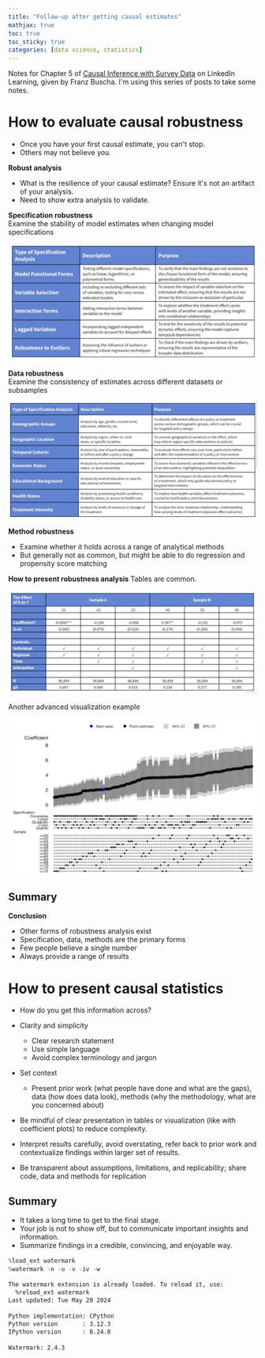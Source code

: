 ```yaml
---
title: "Follow-up after getting causal estimates"
mathjax: true
toc: true
toc_sticky: true
categories: [data science, statistics]
---
```


Notes for Chapter 5 of [Causal Inference with Survey Data](https://www.linkedin.com/learning/causal-inference-with-survey-data/how-to-evaluate-causal-robustness?autoSkip=true&resume=false&u=185169545) on LinkedIn Learning, given by Franz Buscha. I'm using this series of posts to take some notes.

# How to evaluate causal robustness

- Once you have your first causal estimate, you can't stop.
- Others may not believe you.

**Robust analysis**
- What is the resilience of your causal estimate? Ensure it's not an artifact of your analysis.
- Need to show extra analysis to validate.

**Specification robustness**
<br>
Examine the stability of model estimates when changing model specifications

![png](/assets/2024-05-28-other-models-and-follow-up_files/specification_robustness.png)

**Data robustness**
<br>
Examine the consistency of estimates across different datasets or subsamples

![png](/assets/2024-05-28-other-models-and-follow-up_files/data_robustness.png)

**Method robustness**
- Examine whether it holds across a range of analytical methods
- But generally not as common, but might be able to do regression and propensity score matching

**How to present robustness analysis**
Tables are common.

![png](/assets/2024-05-28-other-models-and-follow-up_files/present_robust_analysis_table.png)

Another advanced visualization example

![png](/assets/2024-05-28-other-models-and-follow-up_files/present_robust_analysis_viz.png)

## Summary

**Conclusion**
- Other forms of robustness analysis exist
- Specification, data, methods are the primary forms
- Few people believe a single number
- Always provide a range of results

# How to present causal statistics

- How do you get this information across?

- Clarity and simplicity
    - Clear research statement
    - Use simple language
    - Avoid complex terminology and jargon
- Set context
    - Present prior work (what people have done and what are the gaps), data (how does data look), methods (why the methodology, what are you concerned about)
- Be mindful of clear presentation in tables or visualization (like with coefficient plots) to reduce complexity.
- Interpret results carefully, avoid overstating, refer back to prior work and contextualize findings within larger set of results.
- Be transparent about assumptions, limitations, and replicability; share code, data and methods for replication

## Summary
- It takes a long time to get to the final stage.
- Your job is not to show off, but to communicate important insights and information.
- Summarize findings in a credible, convincing, and enjoyable way.


```python
%load_ext watermark
%watermark -n -u -v -iv -w
```

    The watermark extension is already loaded. To reload it, use:
      %reload_ext watermark
    Last updated: Tue May 28 2024
    
    Python implementation: CPython
    Python version       : 3.12.3
    IPython version      : 8.24.0
    
    Watermark: 2.4.3
    


